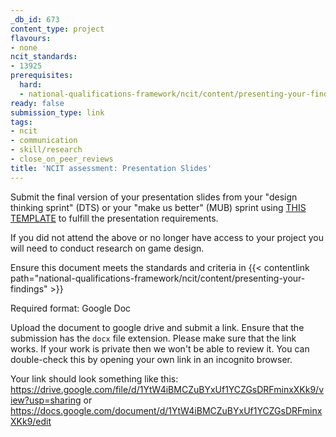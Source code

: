 ```yaml
---
_db_id: 673
content_type: project
flavours:
- none
ncit_standards:
- 13925
prerequisites:
  hard:
  - national-qualifications-framework/ncit/content/presenting-your-findings
ready: false
submission_type: link
tags:
- ncit
- communication
- skill/research
- close_on_peer_reviews
title: 'NCIT assessment: Presentation Slides'
---
```


Submit the final version of your presentation slides from your "design thinking sprint" (DTS) or your "make us better" (MUB) sprint using [THIS TEMPLATE](https://docs.google.com/document/d/1Es5NbaEsU7rWwRZej-KSvW9Ng8LJUgKT/edit?usp=share_link&ouid=106698657596806218419&rtpof=true&sd=true) to fulfill the presentation requirements.

If you did not attend the above or no longer have access to your project you will need to conduct research on game design. 

Ensure this document meets the standards and criteria in {{< contentlink path="national-qualifications-framework/ncit/content/presenting-your-findings" >}}

Required format: Google Doc

Upload the document to google drive and submit a link. Ensure that the submission has the `docx` file extension. Please make sure that the link works. If your work is private then we won't be able to review it. You can double-check this by opening your own link in an incognito browser.  

Your link should look something like this:
https://drive.google.com/file/d/1YtW4iBMCZuBYxUf1YCZGsDRFminxXKk9/view?usp=sharing or https://docs.google.com/document/d/1YtW4iBMCZuBYxUf1YCZGsDRFminxXKk9/edit